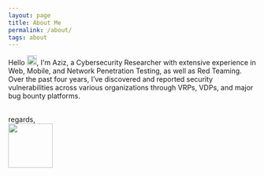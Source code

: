 ```yaml
---
layout: page
title: About Me
permalink: /about/
tags: about
---
```


Hello <img src="https://i.imgur.com/fZPfuNV.gif" width="20px">, I'm Aziz, a Cybersecurity Researcher with extensive experience in Web, Mobile, and Network Penetration Testing, as well as Red Teaming. Over the past four years, I’ve discovered and reported security vulnerabilities across various organizations through VRPs, VDPs, and major bug bounty platforms.

<p align=left>
  <br>
regards,
  <br>
<img src="https://i.imgur.com/0fZIaXA.png" width=90>
</p>
